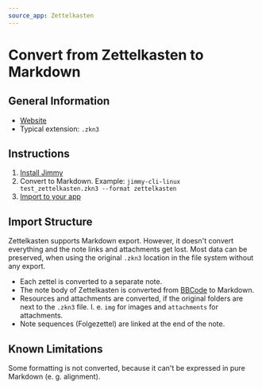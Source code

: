 ```yaml
---
source_app: Zettelkasten
---
```


# Convert from Zettelkasten to Markdown

## General Information

- [Website](http://zettelkasten.danielluedecke.de/)
- Typical extension: `.zkn3`

## Instructions

1. [Install Jimmy](../index.md#installation)
2. Convert to Markdown. Example: `jimmy-cli-linux test_zettelkasten.zkn3 --format zettelkasten`
3. [Import to your app](../import_instructions.md)

## Import Structure

Zettelkasten supports Markdown export. However, it doesn't convert everything and the note links and attachments get lost. Most data can be preserved, when using the original `.zkn3` location in the file system without any export.

- Each zettel is converted to a separate note.
- The note body of Zettelkasten is converted from [BBCode](https://en.wikipedia.org/wiki/BBCode) to Markdown.
- Resources and attachments are converted, if the original folders are next to the `.zkn3` file. I. e. `img` for images and `attachments` for attachments.
- Note sequences (Folgezettel) are linked at the end of the note.

## Known Limitations

Some formatting is not converted, because it can't be expressed in pure Markdown (e. g. alignment).
